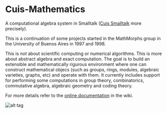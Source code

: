 # Cuis-Mathematics
A computational algebra system in Smalltalk ([Cuis Smalltalk](https://github.com/Cuis-Smalltalk/Cuis-Smalltalk-Dev) more precisely).

This is a continuation of some projects started in the MathMorphs group in the University of Buenos Aires in 1997 and 1998.

This is *not* about scientific computing or numerical algorithms. This is more about abstract algebra and exact computation. The goal is to build an extensible and mathematically rigurous environment where one can construct mathematical objecs (such as groups, rings, modules, algebraic varieties, graphs, etc) and operate with them. It currently includes support for performing some computations in group theory, combinatorics, commutative algebra, algebraic geometry and coding theory.

For more details refer to the [online documentation](https://github.com/len/Cuis-Mathematics/wiki) in the wiki.

![alt tag](https://raw.githubusercontent.com/len/Cuis-Mathematics/master/screenshots/screenshot1.png)
